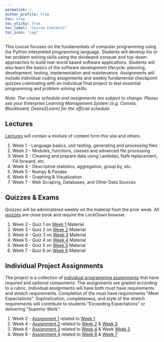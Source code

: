 ```yaml
---
permalink: /
author_profile: true
toc: true
toc_sticky: true
toc_label: "Course Contents"
toc_icon: "cog"
---
```


This course focuses on the fundamentals of computer programming using the Python interpreted programming language. Students will develop his or her problem solving skills using the divideand-conquer and top-down approaches to build real-world based software applications. Students will also learn the basics of the software
development lifecycle: planning, development, testing, implementation and maintenance. Assignments will include individual coding assignments and weekly fundamental checkpoint quizzes culminating with an individual final project to test essential programming and problem solving skills.

*Note: The course schedule and assignments are subject to change. Please see your Enterprise Learning Management System (e.g. Canvas, Blackboard, Desire2Learn) for the official schedule.*

## Lectures

[Lectures](/lectures/lectures.md) will contain a mixture of content form this site and others.

1. Week 1<a name='week1'></a> - Language basics, unit testing, generating and processing files
2. Week 2<a name='week2'></a> - Modules, functions, classes and advanced file processing
3. Week 3<a name='week3'></a> - Cleaning and prepare data using Lambdas, NaN replacement, Fill forward, etc.
4. Week 4<a name='week4'></a> - Descriptive statistics, aggregation, group by, etc.
5. Week 5<a name='week5'></a> - Numpy & Pandas
6. Week 6<a name='week6'></a> - Graphing & Visualization
7. Week 7<a name='week7'></a> - Web Scraping, Databases, and Other Data Sources

## Quizzes & Exams

Quizzes will be administered weekly on the material from the prior week. All [quizzes](quizzes/quiz-description.md) are close book and require the LockDown browser.

1. Week 2 - Quiz 1 on [Week 1](#week1) Material
2. Week 3 - Quiz 2 on [Week 2](#week2) Material
3. Week 4 - Quiz 3 on [Week 3](#week3) Material
4. Week 5 - Quiz 4 on [Week 4](#week4) Material
5. Week 6 - Quiz 5 on [Week 5](#week5) Material
6. Week 7 - Quiz 6 on [Week 6](#week6) Material

## Individual Project Assignments

The project is a collection of [individual programming assignments](individual-project/project-description.md) that have required and optional components. The assignments are graded according to a rubric. Individual assignments will have both must have requirements and stretch requirements. Completion of the must have requirements "Meet Expectations". Sophistication, completeness, and style of the stretch requirements will contribute to students "Exceeding Expectations" or delivering "Superior Work".

1. Week 2 - [Assignment 1](individual-project/project-description.html) related to [Week 1](#week1)
2. Week 4 - [Assignment 2](individual-project/project-description.html) related to [Week 2](#week2) & [Week 3](#week3)
3. Week 6 - [Assignment 3](individual-project/project-description.html) related to [Week 4](#week4) & Week [Week 5](#week5)
4. Week 8 - [Assignment 4](individual-project/project-description.html) related to [Week 6](#week6) & [Week 7](#week7)
